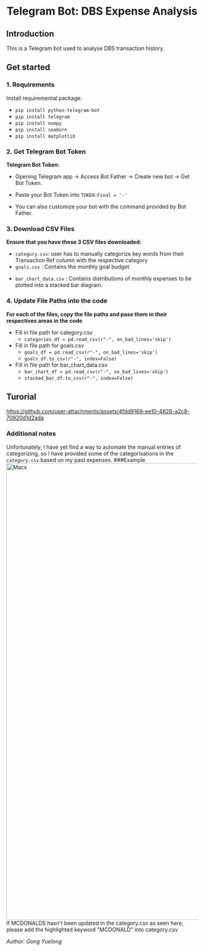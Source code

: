 <p align="center">
 <h1 align="center">Telegram Bot: DBS Expense Analysis</h1>
</p>

## Introduction
This is a Telegram bot used to analyse DBS transaction history. 

## Get started

### 1. Requirements
Install requiremental package:
* `pip install python-telegram-bot`
* `pip install telegram`
* `pip install numpy`
* `pip install seaborn`
* `pip install matplotlib`

### 2. Get Telegram Bot Token
**Telegram Bot Token:**

* <p>Opening Telegram app &#8594; Access Bot Father &#8594; Create new bot &#8594; Get Bot Token.</p>
* Paste your Bot Token into `TOKEN:Final = '-'` 
* <p>You can also customize your bot with the command provided by Bot Father.</p>

### 3. Download CSV Files
**Ensure that you have these 3 CSV files downloaded:**
* `category.csv`: user has to manually categorize key words from their Transaction Ref column with the respective category
* `goals.csv` : Contains the monthly goal budget</p>
* `bar_chart_data.csv` : Contains distributions of monthly expenses to be plotted into a stacked bar diagram.

### 4. Update File Paths into the code
**For each of the files, copy the file paths and pase them in their respectives areas in the code**
* Fill in file path for category.csv
  * `categories_df = pd.read_csv(r"-", on_bad_lines='skip')`
* Fill in file path for goals.csv
  * `goals_df = pd.read_csv(r"-", on_bad_lines='skip')`
  * `goals_df.to_csv(r"-", index=False)`
* Fill in file path for bar_chart_data.csv
  * `bar_chart_df = pd.read_csv(r"-", on_bad_lines='skip')`
  * `stacked_bar_df.to_csv(r"-", index=False)`

## Turorial

https://github.com/user-attachments/assets/4fdd9169-ee10-4828-a2c8-70920d1d2ada



### Additional notes
Unfortunately, I have yet find a way to automate the manual entries of categorizing, so I have provided some of the categorisations in the `category.csv` based on my past expenses.
###Example
<img width="1200" alt="Macs" src="https://github.com/user-attachments/assets/fed6214e-a13c-4f6b-a0f4-d120b5fd514d">
If MCDONALDS hasn't been updated in the category.csv as seen here, please add the highlighted keyword "MCDONALD" into category.csv


*Author: Gong Yuelong*
